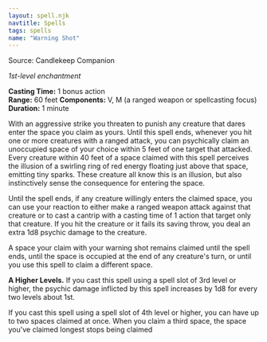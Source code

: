 ```yaml
---
layout: spell.njk
navtitle: Spells
tags: spells
name: "Warning Shot"
---
```

Source:  Candlekeep Companion

_1st-level enchantment_

**Casting Time:** 1 bonus action  
**Range:** 60 feet
**Components:** V, M (a ranged weapon or spellcasting focus)
**Duration:** 1 minute

With an aggressive strike you threaten to punish any creature that dares enter the space you claim as yours. Until this spell ends, whenever you hit one or more creatures with a ranged attack, you can psychically claim an unoccupied space of your choice within 5 feet of one target that attacked. Every creature within 40 feet of a space claimed with this spell perceives the illusion of a swirling ring of red energy floating just above that space, emitting tiny sparks. These creature all know this is an illusion, but also instinctively sense the consequence for entering the space.

Until the spell ends, if any creature willingly enters the claimed space, you can use your reaction to either make a ranged weapon attack against that creature or to cast a cantrip with a casting time of 1 action that target only that creature. If you hit the creature or it fails its saving throw, you deal an extra 1d8 psychic damage to the creature.

A space your claim with your warning shot remains claimed until the spell ends, until the space is occupied at the end of any creature's turn, or until you use this spell to claim a different space.

**A Higher Levels.** If you cast this spell using a spell slot of 3rd level or higher, the psychic damage inflicted by this spell increases by 1d8 for every two levels about 1st.

If you cast this spell using a spell slot of 4th level or higher, you can have up to two spaces claimed at once. When you claim a third space, the space you've claimed longest stops being claimed

